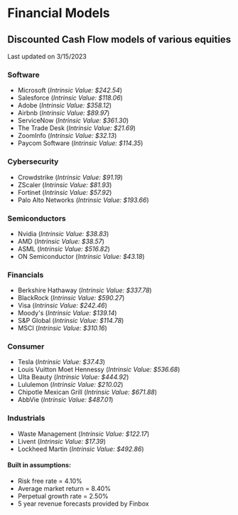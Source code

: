 # Financial Models
## Discounted Cash Flow models of various equities

Last updated on 3/15/2023

### Software
- Microsoft (*Intrinsic Value: $242.54*)
- Salesforce (*Intrinsic Value: $118.06*)
- Adobe (*Intrinsic Value: $358.12*)
- Airbnb (*Intrinsic Value: $89.97*)
- ServiceNow (*Intrinsic Value: $361.30*)
- The Trade Desk (*Intrinsic Value: $21.69*)
- ZoomInfo (*Intrinsic Value: $32.13*)
- Paycom Software (*Intrinsic Value: $114.35*)

### Cybersecurity
- Crowdstrike (*Intrinsic Value: $91.19*)
- ZScaler (*Intrinsic Value: $81.93*)
- Fortinet (*Intrinsic Value: $57.92*)
- Palo Alto Networks (*Intrinsic Value: $193.66*)

### Semiconductors
- Nvidia (*Intrinsic Value: $38.83*)
- AMD (*Intrinsic Value: $38.57*)
- ASML (*Intrinsic Value: $516.82*)
- ON Semiconductor (*Intrinsic Value: $43.18*)

### Financials
- Berkshire Hathaway (*Intrinsic Value: $337.78*)
- BlackRock (*Intrinsic Value: $590.27*)
- Visa (*Intrinsic Value: $242.46*)
- Moody's (*Intrinsic Value: $139.14*)
- S&P Global (*Intrinsic Value: $114.78*)
- MSCI (*Intrinsic Value: $310.16*)

### Consumer
- Tesla (*Intrinsic Value: $37.43*)
- Louis Vuitton Moet Hennessy (*Intrinsic Value: $536.68*)
- Ulta Beauty (*Intrinsic Value: $444.92*)
- Lululemon (*Intrinsic Value: $210.02*)
- Chipotle Mexican Grill (*Intrinsic Value: $671.88*)
- AbbVie (*Intrinsic Value: $487.01*)

### Industrials
- Waste Management (*Intrinsic Value: $122.17*)
- Livent (*Intrinsic Value: $17.39*)
- Lockheed Martin (*Intrinsic Value: $492.86*)

#### Built in assumptions:
- Risk free rate = 4.10%
- Average market return = 8.40%
- Perpetual growth rate = 2.50%
- 5 year revenue forecasts provided by Finbox